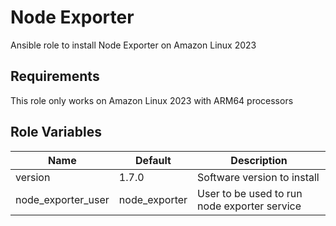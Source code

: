 Node Exporter
=========

Ansible role to install Node Exporter on Amazon Linux 2023

Requirements
------------

This role only works on Amazon Linux 2023 with ARM64 processors

Role Variables
--------------

| Name               | Default       | Description                                  |
|--------------------|---------------|----------------------------------------------|
| version            | 1.7.0         | Software version to install                  |
| node_exporter_user | node_exporter | User to be used to run node exporter service |
